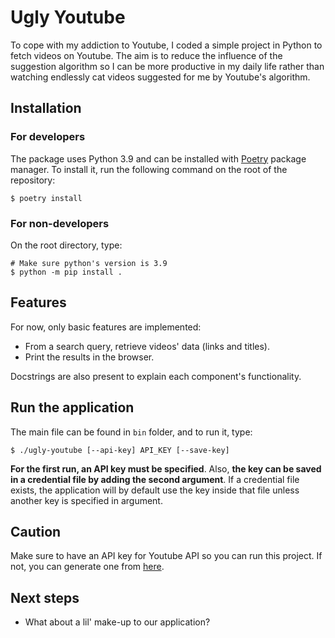 # Ugly Youtube

To cope with my addiction to Youtube, I coded a simple project in Python to fetch videos on Youtube. The aim is to reduce the influence of the suggestion algorithm so I can be more productive in my daily life rather than watching endlessly cat videos suggested for me by Youtube's algorithm. 

## Installation

### For developers

The package uses Python 3.9 and can be installed with [Poetry](https://python-poetry.org/) package manager. To install it, run the following command on the root of the repository: 

```
$ poetry install
```

### For non-developers

On the root directory, type:
```
# Make sure python's version is 3.9
$ python -m pip install .
```

## Features

For now, only basic features are implemented:
- From a search query, retrieve videos' data (links and titles).
- Print the results in the browser.

Docstrings are also present to explain each component's functionality.

## Run the application

The main file can be found in `bin` folder, and to run it, type:
```
$ ./ugly-youtube [--api-key] API_KEY [--save-key]
```
**For the first run, an API key must be specified**. Also, **the key can be saved in a credential file by adding the second argument**. If a credential file exists, the application will by default use the key inside that file unless another key is specified in argument.

## Caution

Make sure to have an API key for Youtube API so you can run this project. If not, you can generate one from [here](https://console.cloud.google.com/).

## Next steps

- What about a lil' make-up to our application?
